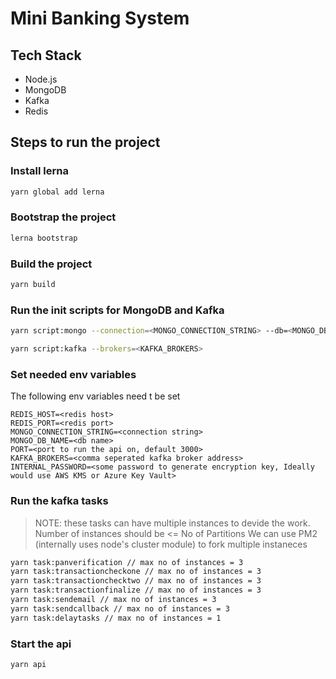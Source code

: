 # Mini Banking System


## Tech Stack
  - Node.js
  - MongoDB
  - Kafka
  - Redis

## Steps to run the project

### Install lerna
```bash
yarn global add lerna
```

### Bootstrap the project
```bash
lerna bootstrap
```

### Build the project
```bash
yarn build
```

### Run the init scripts for MongoDB and Kafka
```bash
yarn script:mongo --connection=<MONGO_CONNECTION_STRING> --db=<MONGO_DB_NAME>

yarn script:kafka --brokers=<KAFKA_BROKERS>
```

### Set needed env variables
The following env variables need t be set

```
REDIS_HOST=<redis host>
REDIS_PORT=<redis port>
MONGO_CONNECTION_STRING=<connection string>
MONGO_DB_NAME=<db name>
PORT=<port to run the api on, default 3000>
KAFKA_BROKERS=<comma seperated kafka broker address>
INTERNAL_PASSWORD=<some password to generate encryption key, Ideally would use AWS KMS or Azure Key Vault>
```

### Run the kafka tasks
> NOTE: these tasks can have multiple instances to devide the work. Number of instances should be <= No of Partitions
> We can use PM2 (internally uses node's cluster module) to fork multiple instaneces
```bash
yarn task:panverification // max no of instances = 3
yarn task:transactioncheckone // max no of instances = 3
yarn task:transactionchecktwo // max no of instances = 3
yarn task:transactionfinalize // max no of instances = 3
yarn task:sendemail // max no of instances = 3
yarn task:sendcallback // max no of instances = 3
yarn task:delaytasks // max no of instances = 1
```


### Start the api
```bash
yarn api
```

